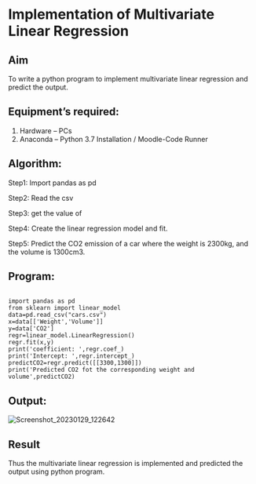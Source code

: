 # Implementation of Multivariate Linear Regression
## Aim
To write a python program to implement multivariate linear regression and predict the output.
## Equipment’s required:
1.	Hardware – PCs
2.	Anaconda – Python 3.7 Installation / Moodle-Code Runner
## Algorithm:
Step1: Import pandas as pd

Step2: Read the csv

Step3: get the value of

Step4: Create the linear regression model and fit.

Step5: Predict the CO2 emission of a car where the weight is 2300kg, and the volume is 1300cm3.

## Program:
```

import pandas as pd
from sklearn import linear_model
data=pd.read_csv("cars.csv")
x=data[['Weight','Volume']]
y=data['CO2']
regr=linear_model.LinearRegression()
regr.fit(x,y)
print('coefficient: ',regr.coef_)
print('Intercept: ',regr.intercept_)
predictCO2=regr.predict([[3300,1300]])
print('Predicted CO2 fot the corresponding weight and volume',predictCO2)

```
## Output:
![Screenshot_20230129_122642](https://user-images.githubusercontent.com/120554177/215310430-5db1473c-db89-4e85-8a50-0450b282f010.jpg)
## Result
Thus the multivariate linear regression is implemented and predicted the output using python program.
